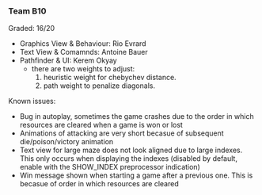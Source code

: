 ### Team B10
Graded: 16/20
- Graphics View & Behaviour: Rio Evrard
- Text View & Comamnds: Antoine Bauer
- Pathfinder & UI: Kerem Okyay
    - there are two weights to adjust:
        1. heuristic weight for chebychev distance.
        2. path weight to penalize diagonals.

Known issues:
- Bug in autoplay, sometimes the game crashes due to the order in which resources are cleared when a game is won or lost
- Animations of attacking are very short becasue of subsequent die/poison/victory animation
- Text view for large maze does not look aligned due to large indexes. This only occurs when displaying the indexes (disabled by default, enable with the SHOW_INDEX preprocessor indication)
- Win message shown when starting a game after a previous one. This is becasue of order in which resources are cleared


